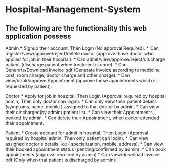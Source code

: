 # Hospital-Management-System
## The following are the functionality this web application  possess

Admin
    * Signup their account. Then Login (No approval Required).
    * Can register/view/approve/reject/delete doctor (approve those doctor who applied for job in their hospital).
    * Can admit/view/approve/reject/discharge patient (discharge patient when treatment is done).
    * Can Generate/Download Invoice pdf (Generate Invoice according to medicine cost, room charge, doctor charge and other charge).
    * Can view/book/approve Appointment (approve those appointments which is requested by patient).

Doctor
    * Apply for job in hospital. Then Login (Approval required by hospital admin, Then only doctor can login).
    * Can only view their patient details (symptoms, name, mobile ) assigned to that doctor by admin.
    * Can view their discharged(by admin) patient list.
    * Can view their Appointments, booked by admin.
    * Can delete their Appointment, when doctor attended their appointment.

Patient
    * Create account for admit in hospital. Then Login (Approval required by hospital admin, Then only patient can login).
    * Can view assigned doctor's details like ( specialization, mobile, address).
    * Can view their booked appointment status (pending/confirmed by admin).
    * Can book appointments.(approval required by admin)
    * Can view/download Invoice pdf (Only when that patient is discharged by admin).
